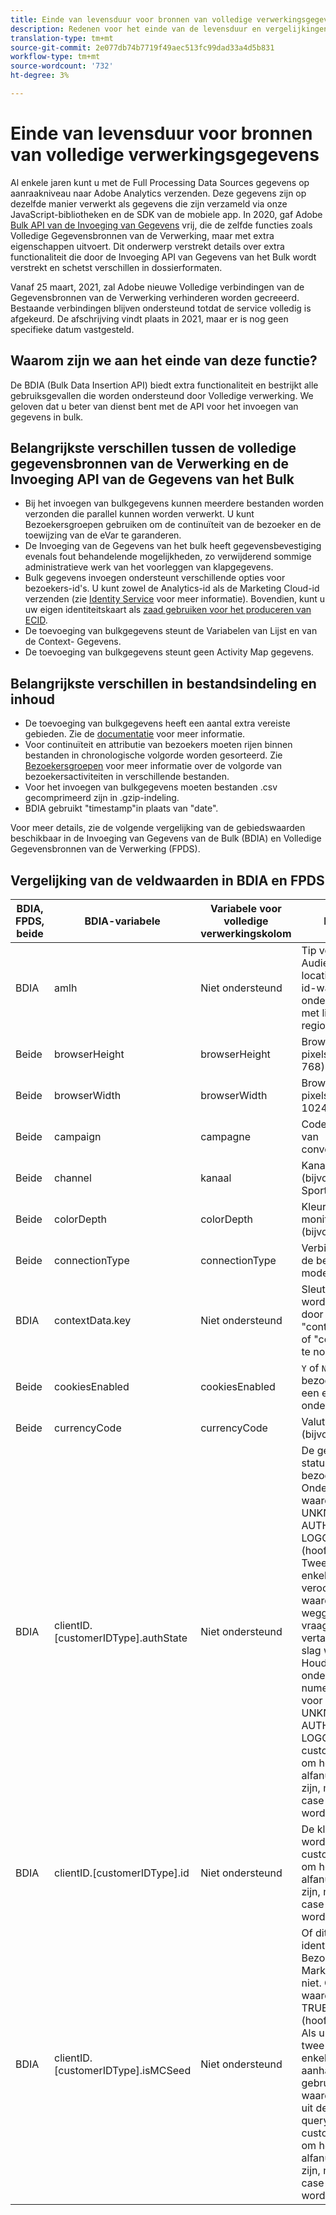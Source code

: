 ```yaml
---
title: Einde van levensduur voor bronnen van volledige verwerkingsgegevens
description: Redenen voor het einde van de levensduur en vergelijkingen tussen de API voor het invoegen van gegevens in bulk en de gegevensbronnen voor volledige verwerking.
translation-type: tm+mt
source-git-commit: 2e077db74b7719f49aec513fc99dad33a4d5b831
workflow-type: tm+mt
source-wordcount: '732'
ht-degree: 3%

---
```



# Einde van levensduur voor bronnen van volledige verwerkingsgegevens

Al enkele jaren kunt u met de Full Processing Data Sources gegevens op aanraakniveau naar Adobe Analytics verzenden. Deze gegevens zijn op dezelfde manier verwerkt als gegevens die zijn verzameld via onze JavaScript-bibliotheken en de SDK van de mobiele app. In 2020, gaf Adobe [Bulk API van de Invoeging van Gegevens](https://www.adobe.io/apis/experiencecloud/analytics/docs.html#!AdobeDocs/analytics-2.0-apis/master/bdia.md) vrij, die de zelfde functies zoals Volledige Gegevensbronnen van de Verwerking, maar met extra eigenschappen uitvoert. Dit onderwerp verstrekt details over extra functionaliteit die door de Invoeging API van Gegevens van het Bulk wordt verstrekt en schetst verschillen in dossierformaten.

Vanaf 25 maart, 2021, zal Adobe nieuwe Volledige verbindingen van de Gegevensbronnen van de Verwerking verhinderen worden gecreeerd. Bestaande verbindingen blijven ondersteund totdat de service volledig is afgekeurd. De afschrijving vindt plaats in 2021, maar er is nog geen specifieke datum vastgesteld.

## Waarom zijn we aan het einde van deze functie?

De BDIA (Bulk Data Insertion API) biedt extra functionaliteit en bestrijkt alle gebruiksgevallen die worden ondersteund door Volledige verwerking. We geloven dat u beter van dienst bent met de API voor het invoegen van gegevens in bulk.

## Belangrijkste verschillen tussen de volledige gegevensbronnen van de Verwerking en de Invoeging API van de Gegevens van het Bulk

* Bij het invoegen van bulkgegevens kunnen meerdere bestanden worden verzonden die parallel kunnen worden verwerkt. U kunt Bezoekersgroepen gebruiken om de continuïteit van de bezoeker en de toewijzing van de eVar te garanderen.
* De Invoeging van de Gegevens van het bulk heeft gegevensbevestiging evenals fout behandelende mogelijkheden, zo verwijderend sommige administratieve werk van het voorleggen van klapgegevens.
* Bulk gegevens invoegen ondersteunt verschillende opties voor bezoekers-id&#39;s. U kunt zowel de Analytics-id als de Marketing Cloud-id verzenden (zie [Identity Service](https://experienceleague.adobe.com/docs/id-service/using/home.html) voor meer informatie). Bovendien, kunt u uw eigen identiteitskaart als [zaad gebruiken voor het produceren van ECID](https://www.adobe.io/apis/experiencecloud/analytics/docs.html#!AdobeDocs/analytics-2.0-apis/master/bdia.md#customer-id-and-experience-cloud-visitor-id-seeds).
* De toevoeging van bulkgegevens steunt de Variabelen van Lijst en van de Context- Gegevens.
* De toevoeging van bulkgegevens steunt geen Activity Map gegevens.

## Belangrijkste verschillen in bestandsindeling en inhoud

* De toevoeging van bulkgegevens heeft een aantal extra vereiste gebieden. Zie de [documentatie](https://www.adobe.io/apis/experiencecloud/analytics/docs.html#!AdobeDocs/analytics-2.0-apis/master/bdia.md) voor meer informatie.
* Voor continuïteit en attributie van bezoekers moeten rijen binnen bestanden in chronologische volgorde worden gesorteerd. Zie [Bezoekersgroepen](https://www.adobe.io/apis/experiencecloud/analytics/docs.html#!AdobeDocs/analytics-2.0-apis/master/bdia.md#visitor-groups) voor meer informatie over de volgorde van bezoekersactiviteiten in verschillende bestanden.
* Voor het invoegen van bulkgegevens moeten bestanden .csv gecomprimeerd zijn in .gzip-indeling.
* BDIA gebruikt &quot;timestamp&quot;in plaats van &quot;date&quot;.

Voor meer details, zie de volgende vergelijking van de gebiedswaarden beschikbaar in de Invoeging van Gegevens van de Bulk (BDIA) en Volledige Gegevensbronnen van de Verwerking (FPDS).

## Vergelijking van de veldwaarden in BDIA en FPDS

| BDIA, FPDS, beide | BDIA-variabele | Variabele voor volledige verwerkingskolom | Beschrijving |
| --- | --- | --- | --- |
| BDIA | amlh | Niet ondersteund | Tip voor Adobe Audience Manager-locatie. Zie geldige id-waarden in de onderstaande tabel met lijsten voor AAM regio. |
| Beide | browserHeight | browserHeight | Browserhoogte in pixels (bijvoorbeeld 768) |
| Beide | browserWidth | browserWidth | Browserbreedte in pixels (bijvoorbeeld 1024) |
| Beide | campaign | campagne | Code voor bijhouden van conversiecampagne |
| Beide | channel | kanaal | Kanaaltekenreeks (bijvoorbeeld Sectie Sport) |
| Beide | colorDepth | colorDepth | Kleurdiepte van monitor in bits (bijvoorbeeld 24) |
| Beide | connectionType | connectionType | Verbindingstype van de bezoeker (LAN of modem) |
| BDIA | contextData.key | Niet ondersteund | Sleutelwaardeparen worden in opgegeven door de koptekst &quot;contextData.product&quot; of &quot;contextData.color&quot; te noemen |
| Beide | cookiesEnabled | cookiesEnabled | `Y` of  `N` voor als de bezoeker cookies van een eerste sessie ondersteunt |
| Beide | currencyCode | currencyCode | Valutacode inkomsten (bijvoorbeeld `USD`) |
| BDIA | clientID.[customerIDType].authState | Niet ondersteund | De geverifieerde status van de bezoeker. Ondersteunde waarden zijn: 0, 1, 2, UNKNOWN, AUTHENTICATED, LOGGED_OUT of &#39;&#39; (hoofdlettergevoelig). Twee opeenvolgende enkele citaten (&#39;&#39;) veroorzaken dat de waarde wordt weggelaten van het vraagkoord, dat aan 0 vertaalt wanneer de slag wordt gemaakt. Houd rekening met de ondersteunde numerieke waarden voor authState: 0 = UNKNOWN, 1 = AUTHENTICATED, 2 = LOGGED_OUT. Het customerIDType kan om het even welke alfanumerieke koord zijn, maar zou als case gevoelig moeten worden beschouwd. |
| BDIA | clientID.[customerIDType].id | Niet ondersteund | De klant-id die moet worden gebruikt. Het customerIDType kan om het even welke alfanumerieke koord zijn, maar zou als case gevoelig moeten worden beschouwd. |
| BDIA | clientID.[customerIDType].isMCSeed | Niet ondersteund | Of dit het zaad voor identiteitskaart van de Bezoeker van de Marketing Cloud is of niet. Ondersteunde waarden zijn: 0, 1, TRUE, FALSE, &#39;&#39; (hoofdlettergevoelig). Als u 0, FALSE of twee opeenvolgende enkele aanhalingstekens (&#39;&#39;) gebruikt, wordt de waarde weggelaten uit de querytekenreeks. Het customerIDType kan om het even welke alfanumerieke koord zijn, maar zou als case gevoelig moeten worden beschouwd. |
